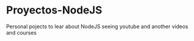 # Proyectos-NodeJS
Personal pojects to lear about NodeJS seeing youtube and another videos and courses
